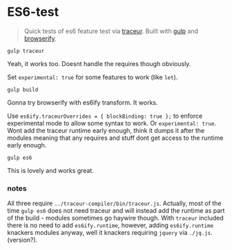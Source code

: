# ES6-test

> Quick tests of es6 feature test via [traceur](https://github.com/google/traceur-compiler).
> Built with [gulp](http://gulpjs.com/) and [browserify](http://browserify.org/).

```
gulp traceur
```

Yeah, it works too. Doesnt handle the requires though obviously.

Set `experimental: true` for some features to work (like `let`).


```
gulp build
```

Gonna try browserify with es6ify transform. It works.

Use `es6ify.traceurOverrides = { blockBinding: true };` to enforce experimental mode to allow some syntax to work.
Or `experimental: true`.
Wont add the traceur runtime early enough, think it dumps it after the modules meaning that any requires and stuff dont get access to the runtime early enough.


```
gulp es6
```

This is lovely and works great.


### notes

All three require `../traceur-compiler/bin/traceur.js`.
Actually, most of the time `gulp es6` does not need traceur and will instead add the runtime as part of the build - modules sometimes go haywire though.
With `traceur` included there is no need to add `es6ify.runtime`, however, adding `es6ify.runtime` knackers modules anyway, well it knackers requiring `jquery` via `./jq.js`. (version?).
